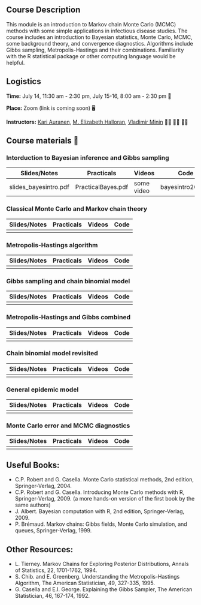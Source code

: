 ## Course Description

This module is an introduction to Markov chain Monte Carlo (MCMC) methods with some simple applications in infectious disease studies. The course includes an introduction to Bayesian statistics, Monte Carlo, MCMC, some background theory, and convergence diagnostics. Algorithms include Gibbs sampling, Metropolis-Hastings and their combinations. Familiarity with the R statistical package or other computing language would be helpful.

## Logistics

**Time:** July 14, 11:30 am - 2:30 pm, July 15-16, 8:00 am - 2:30 pm :date: 

 **Place:** Zoom (link is coming soon) :desktop_computer:

**Instructors:** [Kari Auranen](https://www.utu.fi/en/people/kari-auranen), [M. Elizabeth Halloran](https://www.utu.fi/en/people/kari-auranen), [Vladimir Minin](vnminin.github.io)  :man_scientist: :woman_scientist: :man_scientist:

## Course materials :blue_book:

### Intorduction to Bayesian inference and Gibbs sampling

Slides/Notes | Practicals | Videos | Code
------------ | ---------- | ------ | ----
slides_bayesintro.pdf | PracticalBayes.pdf | some video | bayesintro2021.R

### Classical Monte Carlo and Markov chain theory

Slides/Notes | Practicals | Videos | Code
------------ | ---------- | ------ | ----
 |  |  | 

### Metropolis-Hastings algorithm

Slides/Notes | Practicals | Videos | Code
------------ | ---------- | ------ | ----
 |  |  | 
 
### Gibbs sampling and chain binomial model

Slides/Notes | Practicals | Videos | Code
------------ | ---------- | ------ | ----
 |  |  | 
 
### Metropolis-Hastings and Gibbs combined

Slides/Notes | Practicals | Videos | Code
------------ | ---------- | ------ | ----
 |  |  | 
 
 ### Chain binomial model revisited
 
 Slides/Notes | Practicals | Videos | Code
------------ | ---------- | ------ | ----
 |  |  | 
 
 ### General epidemic model
 
  Slides/Notes | Practicals | Videos | Code
------------ | ---------- | ------ | ----
 |  |  | 
 
 ### Monte Carlo error and MCMC diagnostics
 
  Slides/Notes | Practicals | Videos | Code
------------ | ---------- | ------ | ----
 |  |  | 
 
## Useful Books:
- C.P. Robert and G. Casella. Monte Carlo statistical methods, 2nd edition, Springer-Verlag, 2004.
- C.P. Robert and G. Casella. Introducing Monte Carlo methods with R, Springer-Verlag, 2009. (a more hands-on version of the first book by the same authors)
- J. Albert. Bayesian computation with R, 2nd edition, Springer-Verlag, 2009.
- P. Brémaud. Markov chains: Gibbs fields, Monte Carlo simulation, and queues, Springer-Verlag, 1999.

## Other Resources:
- L. Tierney. Markov Chains for Exploring Posterior Distributions, Annals of Statistics, 22, 1701-1762, 1994.
- S. Chib. and E. Greenberg. Understanding the Metropolis-Hastings Algorithm, The American Statistician, 49, 327-335, 1995.
- G. Casella and E.I. George. Explaining the Gibbs Sampler, The American Statistician, 46, 167-174, 1992.
